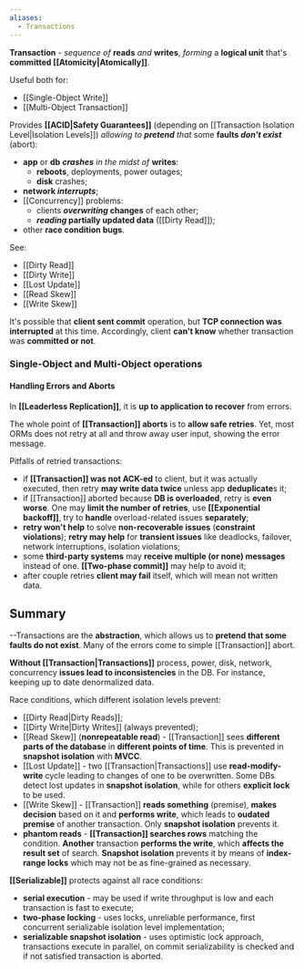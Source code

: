 ```yaml
---
aliases:
  - Transactions
---
```

**Transaction** - *sequence of* **reads** *and* **writes**, 
*forming* a **logical unit** 
that's **committed [[Atomicity|Atomically]]**. 

Useful both for:
- [[Single-Object Write]]
- [[Multi-Object Transaction]]

Provides **[[ACID|Safety Guarantees]]** (depending on [[Transaction Isolation Level|Isolation Levels]]) 
	*allowing to* ***pretend** that* some **faults *don't exist*** (abort):
- **app** or **db** ***crashes*** *in the midst of* **writes**:
	- **reboots**, deployments, power outages;
	- **disk** crashes;
- **network *interrupts***;
- [[Concurrency]] problems:
	- clients ***overwriting* changes** of each other;
	- ***reading* partially updated data** ([[Dirty Read]]);
- other **race condition bugs**.

See:
- [[Dirty Read]]
- [[Dirty Write]]
- [[Lost Update]]
- [[Read Skew]]
- [[Write Skew]]

It's possible that **client sent commit** operation, but **TCP connection was interrupted** at this time. Accordingly, client **can't know** whether transaction was **committed or not**.

### Single-Object and Multi-Object operations

#### Handling Errors and Aborts

In **[[Leaderless Replication]]**, it is **up to application to recover** from errors.

The whole point of **[[Transaction]] aborts** is to **allow safe retries**. 
Yet, most ORMs does not retry at all and throw away user input, showing the error message.

Pitfalls of retried transactions:
- if **[[Transaction]] was not ACK-ed** to client, but it was actually executed, then retry **may write data twice** unless app **deduplicate**s it;
- if [[Transaction]] aborted because **DB is overloaded**, retry is **even  worse**. One may **limit the number of retries**, use **[[Exponential backoff]]**, try to **handle** overload-related issues **separately**; 
- **retry won't help** to solve **non-recoverable issues** (**constraint violations**); **retry may help** for **transient issues** like deadlocks, failover, network interruptions, isolation violations;
- some **third-party systems** may **receive multiple (or none) messages** instead of one. **[[Two-phase commit]]** may help to avoid it;
- after couple retries **client may fail** itself, which will mean not written data.

## Summary

--Transactions are the **abstraction**, which allows us to **pretend that some faults do not exist**. Many of the errors come to simple [[Transaction]] abort.

**Without [[Transaction|Transactions]]** process, power, disk, network, concurrency **issues lead to inconsistencies** in the DB. For instance, keeping up to date denormalized data.

Race conditions, which different isolation levels prevent:
- [[Dirty Read|Dirty Reads]];
- [[Dirty Write|Dirty Writes]] (always prevented);
- [[Read Skew]] (**nonrepeatable read**) - [[Transaction]] sees **different parts of the database** in **different points of time**. This is prevented in **snapshot isolation** with **MVCC**.
- [[Lost Update]] - two [[Transaction|Transactions]] use **read-modify-write** cycle leading to changes of one to be overwritten. Some DBs detect lost updates in **snapshot isolation**, while for others **explicit lock** to be used.
- [[Write Skew]] - [[Transaction]] **reads something** (premise), **makes decision** based on it and **performs write**, which leads to **oudated premise** of another transaction. Only **snapshot isolation** prevents it.
- **phantom reads** - **[[Transaction]] searches rows** matching the condition. **Another** transaction **performs the write**, which **affects the result set** of search. **Snapshot isolation** prevents it by means of **index-range locks** which may not be as fine-grained as necessary.

**[[Serializable]]** protects against all race conditions:
- **serial execution** - may be used if write throughput is low and each transaction is fast to execute;
- **two-phase locking** - uses locks, unreliable performance, first concurrent serializable isolation level implementation;
- **serializable snapshot isolation** - uses optimistic lock approach, transactions execute in parallel, on commit serializability is checked and if not satisfied transaction is aborted.

